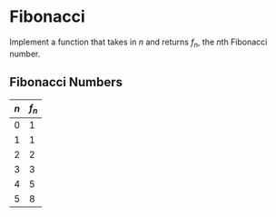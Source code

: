 # Fibonacci
Implement a function that takes in $n$ and returns $f_n$, the $n$th Fibonacci number.
## Fibonacci Numbers
| $n$   | $f_n$ |
|-------|-------|
| 0     | 1     |
| 1     | 1     |
| 2     | 2     |
| 3     | 3     |
| 4     | 5     |
| 5     | 8     |